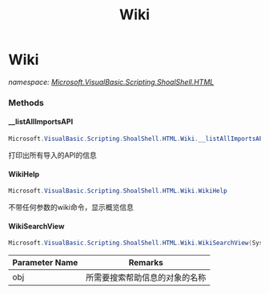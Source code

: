 ﻿---
title: Wiki
---

# Wiki
_namespace: [Microsoft.VisualBasic.Scripting.ShoalShell.HTML](N-Microsoft.VisualBasic.Scripting.ShoalShell.HTML.html)_



### Methods

#### __listAllImportsAPI
```csharp
Microsoft.VisualBasic.Scripting.ShoalShell.HTML.Wiki.__listAllImportsAPI
```
打印出所有导入的API的信息

#### WikiHelp
```csharp
Microsoft.VisualBasic.Scripting.ShoalShell.HTML.Wiki.WikiHelp
```
不带任何参数的wiki命令，显示概览信息

#### WikiSearchView
```csharp
Microsoft.VisualBasic.Scripting.ShoalShell.HTML.Wiki.WikiSearchView(System.String)
```


|Parameter Name|Remarks|
|--------------|-------|
|obj|所需要搜索帮助信息的对象的名称|





